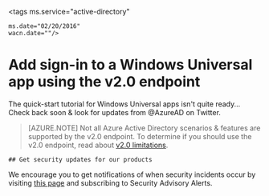 <properties
	pageTitle="Azure AD v2.0 Windows Universal App | Azure"
	description="How to build an Windows Universal app that signs users in with both personal Microsoft Account and work or school accounts."
	services="active-directory"
	documentationCenter=""
	authors="dstrockis"
	manager="mbaldwin"
	editor=""/>

<tags
	ms.service="active-directory"

	ms.date="02/20/2016"
	wacn.date=""/>

  # Add sign-in to a Windows Universal app using the v2.0 endpoint
  The quick-start tutorial for Windows Universal apps isn't quite ready... Check back soon & look for updates from @AzureAD on Twitter.

> [AZURE.NOTE]
	Not all Azure Active Directory scenarios & features are supported by the v2.0 endpoint.  To determine if you should use the v2.0 endpoint, read about [v2.0 limitations](/documentation/articles/active-directory-v2-limitations/).
	
	## Get security updates for our products

We encourage you to get notifications of when security incidents occur by visiting [this page](https://technet.microsoft.com/security/dd252948) and subscribing to Security Advisory Alerts.